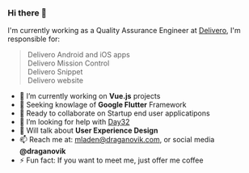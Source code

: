 ### Hi there 👋

I'm currently working as a Quality Assurance Engineer at [Delivero](https://Delivero.rs), I'm responsible for:
> Delivero Android and iOS apps\
> Delivero Mission Control\
> Delivero Snippet\
> Delivero website

- 🔭 I’m currently working on **Vue.js** projects
- 🌱 Seeking knowlage of **Google Flutter** Framework
- 👯 Ready to collaborate on Startup end user applicatipons 
- 🤔 I’m looking for help with [Day32](https://github.com/draganovik/Day32)
- 💬 Will talk about **User Experience Design**
- 📫 Reach me at: mladen@draganovik.com, or social media **@draganovik**
- ⚡ Fun fact: If you want to meet me, just offer me coffee

